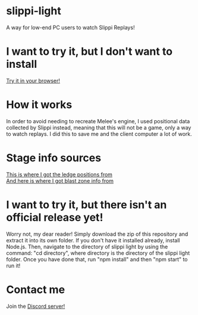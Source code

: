 # slippi-light
A way for low-end PC users to watch Slippi Replays!
<h1>I want to try it, but I don't want to install</h1>
<a href="https://b3nd3r-ssbm.github.io/slippi-light/">Try it in your browser!</a>
<h1>How it works</h1>
In order to avoid needing to recreate Melee's engine, I used positional data collected by Slippi instead, meaning that this will not be a game, only a way to watch replays. I did this to save me and the client computer a lot of work.
<h1>Stage info sources</h1>
<a href="https://github.com/altf4/libmelee/blob/master/melee/stages.py">This is where I got the ledge positions from</a>
<br>
<a href="https://smashboards.com/threads/stage-blast-zones-via-debug-mode.319898/">And here is where I got blast zone info from</a>
<h1>I want to try it, but there isn't an official release yet!</h1>
Worry not, my dear reader! Simply download the zip of this repository and extract it into its own folder. If you don't have it installed already, install Node.js. Then, navigate to the directory of slippi light by using the command: "cd directory", where directory is the directory of the slippi light folder. Once you have done that, run "npm install" and then "npm start" to run it!
<h1>Contact me</h1>
Join the <a href="https://discord.gg/ZsjfCz7">Discord server!</a>
